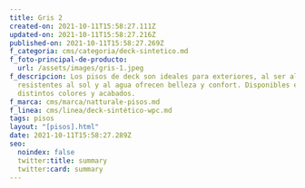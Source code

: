 ```yaml
---
title: Gris 2
created-on: 2021-10-11T15:58:27.111Z
updated-on: 2021-10-11T15:58:27.216Z
published-on: 2021-10-11T15:58:27.269Z
f_categoria: cms/categoria/deck-sintetico.md
f_foto-principal-de-producto:
  url: /assets/images/gris-1.jpeg
f_descripcion: Los pisos de deck son ideales para exteriores, al ser altamente
  resistentes al sol y al agua ofrecen belleza y confort. Disponibles en
  distintos colores y acabados.
f_marca: cms/marca/natturale-pisos.md
f_linea: cms/linea/deck-sintético-wpc.md
tags: pisos
layout: "[pisos].html"
date: 2021-10-11T15:58:27.289Z
seo:
  noindex: false
  twitter:title: summary
  twitter:card: summary
---
```

